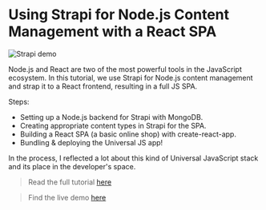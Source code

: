 # Using Strapi for Node.js Content Management with a React SPA

![Strapi demo](https://snipcart.com/media/203792/node-js-react-strapi-1.png)

Node.js and React are two of the most powerful tools in the JavaScript ecosystem. In this tutorial, we use Strapi for Node.js content management and strap it to a React frontend, resulting in a full JS SPA.

Steps:

- Setting up a Node.js backend for Strapi with MongoDB.
- Creating appropriate content types in Strapi for the SPA.
- Building a React SPA (a basic online shop) with create-react-app.
- Bundling & deploying the Universal JS app!

In the process, I reflected a lot about this kind of Universal JavaScript stack and its place in the developer's space.

> Read the full tutorial [here](https://snipcart.com/blog/node-js-react-strapi-tutorial)

> Find the live demo [here](https://snipcart-strapi-react.netlify.com/)
